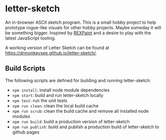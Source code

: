 # letter-sketch

An in-browser ASCII sketch program. This is a small hobby project to help prototype rogue-like visuals for other hobby projects. Maybe someday it will be something bigger. Inspired by [REXPaint](https://www.gridsagegames.com/rexpaint/) and a desire to play with the latest JavaScript tooling.

A working version of Letter Sketch can be found at https://drmonkeysee.github.io/letter-sketch/.

## Build Scripts

The following scripts are defined for building and running letter-sketch:

- `npm install`: install node module dependencies
- `npm start`: build and run letter-sketch locally
- `npm test`: run the unit tests
- `npm run clean`: clean the local build cache
- `npm run scrub`: clean the build cache and remove all installed node modules
- `npm run build`: build a production version of letter-sketch
- `npm run publish`: build and publish a production build of letter-sketch to github pages

